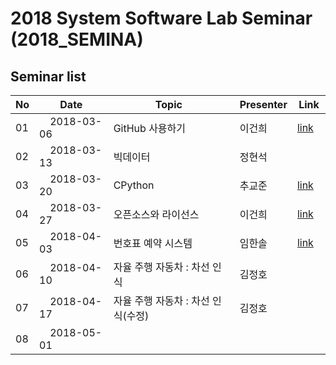# 2018 System Software Lab Seminar (2018_SEMINA)

## Seminar list

| No |      Date      |               Topic                |  Presenter  |    Link   |
|----|----------------|------------------------------------|-------------|-----------|
| 01 |     2018-03-06 |GitHub 사용하기|이건희|[link](https://github.com/KITSSL/2018_SEMINA/blob/master/src/GitHub%EB%A1%9C%20%ED%94%84%EB%A1%9C%EC%A0%9D%ED%8A%B8%20%EC%9A%B4%EC%98%81%ED%95%98%EA%B8%B0.pdf)|
| 02 |     2018-03-13 |빅데이터|정현석|           |
| 03 |     2018-03-20 |CPython|추교준|[link](https://github.com/KITSSL/2018_SEMINA/blob/master/src/180320%20%ED%8C%8C%EC%9D%B4%EC%8D%AC%20%EC%84%B8%EB%AF%B8%EB%82%98%EC%9E%90%EB%A3%8C.pdf)|
| 04 |     2018-03-27 |오픈소스와 라이선스|이건희|[link](https://github.com/KITSSL/2018_SEMINA/blob/master/src/%EC%98%A4%ED%94%88%EC%86%8C%EC%8A%A4%EC%99%80%20%EB%9D%BC%EC%9D%B4%EC%84%A0%EC%8A%A4.pdf)|
| 05 |     2018-04-03 |번호표 예약 시스템 |임한솔|[link](https://github.com/KITSSL/2018_SEMINA/blob/master/src/2018_04_05_%EC%9E%84%ED%95%9C%EC%86%94_%EC%84%B8%EB%AF%B8%EB%82%98.pptx)|
| 06 |     2018-04-10 |자율 주행 자동차 : 차선 인식|김정호|           |
| 07 |     2018-04-17 |자율 주행 자동차 : 차선 인식(수정)|김정호|           |
| 08 |     2018-05-01 | <title> |박성훈| |
| 08 |     2018-05-01 | 2017 임베디드 경진대회 개발 관련|정현석|[link](https://github.com/KITSSL/2018_SEMINA/blob/master/src/20180508_2017%EC%9E%90%EC%9C%A8%EC%A3%BC%ED%96%89%EC%9E%90%EB%8F%99%EC%B0%A8%EA%B0%9C%EB%B0%9C.pptx)|


## Note

- 4월 24일은 중간고사 기간이므로 세미나 없음
-
-
